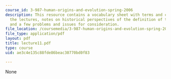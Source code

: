 ```yaml
---
course_id: 3-987-human-origins-and-evolution-spring-2006
description: This resource contains a vocabulary sheet with terms and concepts from
  the lectures, notes on historical perspectives of the definition of the genus Homo,
  and a few problems and issues for consideration.
file_location: /coursemedia/3-987-human-origins-and-evolution-spring-2006/ae3c4e135c88fde86beac30770bd0f83_lecture11.pdf
file_type: application/pdf
layout: pdf
title: lecture11.pdf
type: course
uid: ae3c4e135c88fde86beac30770bd0f83

---
```

None